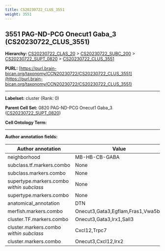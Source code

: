 ```yaml
---
title: CS20230722_CLUS_3551
weight: 3551
---
```

## 3551 PAG-ND-PCG Onecut1 Gaba_3 (CS20230722_CLUS_3551)
<b>Hierarchy: </b>
[CS20230722_CLAS_20](../CS20230722_CLAS_20) >
[CS20230722_SUBC_200](../CS20230722_SUBC_200) >
[CS20230722_SUPT_0820](../CS20230722_SUPT_0820) >
[CS20230722_CLUS_3551](../CS20230722_CLUS_3551)

**PURL:** [https://purl.brain-bican.org/taxonomy/CCN20230722/CS20230722_CLUS_3551](https://purl.brain-bican.org/taxonomy/CCN20230722/CS20230722_CLUS_3551)

---


**Labelset:** cluster (Rank: 0)

**Parent Cell Set:** 0820 PAG-ND-PCG Onecut1 Gaba_3 ([CS20230722_SUPT_0820](../CS20230722_SUPT_0820))



**Cell Ontology Term:** 

[MARKER GENES.]: #


---

[TRANSFERRED ANNOTATIONS.]: #


[AUTHOR ANNOTATION FIELDS.]: #


**Author annotation fields:**

| Author annotation | Value |
|-------------------|-------|
|neighborhood|MB-HB-CB-GABA|
|subclass.tf.markers.combo|None|
|subclass.markers.combo|None|
|supertype.markers.combo _within subclass_|None|
|supertype.markers.combo|None|
|anatomical_annotation|DTN|
|merfish.markers.combo|Onecut3,Gata3,Egflam,Fras1,Vwa5b1|
|cluster.TF.markers.combo|Onecut3,Gata3,Irx1,Sall3|
|cluster.markers.combo _within subclass_|Cxcl12,Trpc7|
|cluster.markers.combo|Onecut3,Cxcl12,Irx2|
